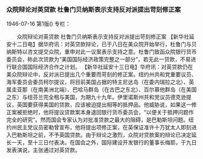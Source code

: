 ### 众院辩论对英贷款  杜鲁门贝纳斯表示支持反对派提出苛刻修正案

1946-07-16
第1版()
专栏：

　　众院辩论对英贷款
    杜鲁门贝纳斯表示支持反对派提出苛刻修正案
    【新华社延安十二日电】据华府讯：对英贷款辩论，已于八日在美众院开始举行，杜鲁门与贝纳斯特以咨文提交众院，重申对此一议案表示支持之意。杜鲁门致函众院银行货币委员会，称此次贷款为“美国国际经济政策完整之一部分”，若无此一贷款，不易进行联合国国际经济合作之计划。
    【新华社延安十三日电】华府讯：对英贷款仍在美众院辩论中，反对派已提出几个重要而苛刻的修正案。纽约州共和党重要议员、海军委员会委员柯尔提议，将目前美国占据的特主尼达岛（在委内瑞拉之北）、英属圭亚那（在南美洲北端）、巴哈马群岛（在古巴之东北）、百尔慕他群岛（在美国之东）与纽芬兰完全租与美国，为期九十九年。伊里诺斯州共和党议员德克逊提议，英国要获得美国的贷款，应该被迫提出相等的抵押品。他威胁说，如果这一修正案被拒绝时，他将提议贷款案本身退回银行货币委员会，“以便关于抵押问题作完全的研究”。然而国会专家认为对批准贷款之最大的阻碍，是巴勒斯坦问题。纽约州民主党议员密勒曾宣布，他将提出项修正案，在英保证准许十万犹太人即刻进入巴勒斯坦之前，不予英国贷款。由于辩论之激烈，众院对贷款案的辩论已决定延长一天，至十三日付表决。在国会之外，国际建设开发银行的董事长梅耶，于九日发表演说，主张通过对英贷款。
